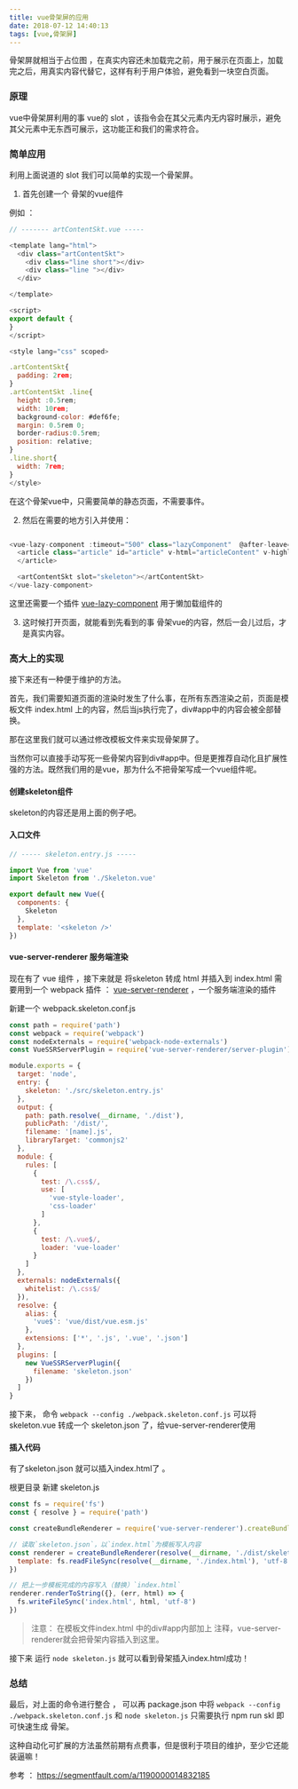 ```yaml
---
title: vue骨架屏的应用
date: 2018-07-12 14:40:13
tags: [vue,骨架屏]
---
```


骨架屏就相当于占位图 ，在真实内容还未加载完之前，用于展示在页面上，加载完之后，用真实内容代替它，这样有利于用户体验，避免看到一块空白页面。

<!-- more -->

### 原理

vue中骨架屏利用的事 vue的 slot ，该指令会在其父元素内无内容时展示，避免其父元素中无东西可展示，这功能正和我们的需求符合。

### 简单应用

利用上面说道的 slot 我们可以简单的实现一个骨架屏。

1. 首先创建一个 骨架的vue组件

例如 ：
```js
// ------- artContentSkt.vue -----

<template lang="html">
  <div class="artContentSkt">
    <div class="line short"></div>
    <div class="line "></div>
  </div>

</template>

<script>
export default {
}
</script>

<style lang="css" scoped>

.artContentSkt{
  padding: 2rem;
}
.artContentSkt .line{
  height :0.5rem;
  width: 10rem;
  background-color: #def6fe;
  margin: 0.5rem 0;
  border-radius:0.5rem;
  position: relative;
}
.line.short{
  width: 7rem;
}
</style>
```
在这个骨架vue中，只需要简单的静态页面，不需要事件。

2. 然后在需要的地方引入并使用：

```js

<vue-lazy-component :timeout="500" class="lazyComponent"  @after-leave="afterInit" :class="{'done' : slideStart}">
  <article class="article" id="article" v-html="articleContent" v-highlight v-if="!passErr">
  </article>

  <artContentSkt slot="skeleton"></artContentSkt>
</vue-lazy-component>

```
这里还需要一个插件 [vue-lazy-component](https://juejin.im/post/59bf501ff265da06602971b9) 用于懒加载组件的


3. 这时候打开页面，就能看到先看到的事 骨架vue的内容，然后一会儿过后，才是真实内容。

### 高大上的实现

接下来还有一种便于维护的方法。

首先，我们需要知道页面的渲染时发生了什么事，在所有东西渲染之前，页面是模板文件 index.html 上的内容，然后当js执行完了，div#app中的内容会被全部替换。

那在这里我们就可以通过修改模板文件来实现骨架屏了。

当然你可以直接手动写死一些骨架内容到div#app中。但是更推荐自动化且扩展性强的方法。既然我们用的是vue，那为什么不把骨架写成一个vue组件呢。

#### 创建skeleton组件

skeleton的内容还是用上面的例子吧。

#### 入口文件
```js
// ----- skeleton.entry.js -----

import Vue from 'vue'
import Skeleton from './Skeleton.vue'

export default new Vue({
  components: {
    Skeleton
  },
  template: '<skeleton />'
})

```

#### vue-server-renderer 服务端渲染

现在有了 vue 组件 ，接下来就是 将skeleton 转成 html 并插入到 index.html  需要用到一个 webpack 插件 ： [vue-server-renderer](https://www.npmjs.com/package/vue-server-renderer) ，一个服务端渲染的插件

新建一个  webpack.skeleton.conf.js
```js
const path = require('path')
const webpack = require('webpack')
const nodeExternals = require('webpack-node-externals')
const VueSSRServerPlugin = require('vue-server-renderer/server-plugin')

module.exports = {
  target: 'node',
  entry: {
    skeleton: './src/skeleton.entry.js'
  },
  output: {
    path: path.resolve(__dirname, './dist'),
    publicPath: '/dist/',
    filename: '[name].js',
    libraryTarget: 'commonjs2'
  },
  module: {
    rules: [
      {
        test: /\.css$/,
        use: [
          'vue-style-loader',
          'css-loader'
        ]
      },
      {
        test: /\.vue$/,
        loader: 'vue-loader'
      }
    ]
  },
  externals: nodeExternals({
    whitelist: /\.css$/
  }),
  resolve: {
    alias: {
      'vue$': 'vue/dist/vue.esm.js'
    },
    extensions: ['*', '.js', '.vue', '.json']
  },
  plugins: [
    new VueSSRServerPlugin({
      filename: 'skeleton.json'
    })
  ]
}
```
接下来， 命令 `webpack --config ./webpack.skeleton.conf.js` 可以将 skeleton.vue 转成一个 skeleton.json 了，给vue-server-renderer使用

#### 插入代码

有了skeleton.json 就可以插入index.html了 。

根更目录 新建 skeleton.js
```js
const fs = require('fs')
const { resolve } = require('path')

const createBundleRenderer = require('vue-server-renderer').createBundleRenderer

// 读取`skeleton.json`，以`index.html`为模板写入内容
const renderer = createBundleRenderer(resolve(__dirname, './dist/skeleton.json'), {
  template: fs.readFileSync(resolve(__dirname, './index.html'), 'utf-8')
})

// 把上一步模板完成的内容写入（替换）`index.html`
renderer.renderToString({}, (err, html) => {
  fs.writeFileSync('index.html', html, 'utf-8')
})

```

> 注意： 在模板文件index.html 中的div#app内部加上 <!--vue-ssr-outlet--> 注释，vue-server-renderer就会把骨架内容插入到这里。

接下来 运行 `node skeleton.js` 就可以看到骨架插入index.html成功！


### 总结

最后，对上面的命令进行整合 ， 可以再 package.json 中将  `webpack --config ./webpack.skeleton.conf.js` 和 `node skeleton.js` 只需要执行 npm run skl 即可快速生成 骨架。

这种自动化可扩展的方法虽然前期有点费事，但是很利于项目的维护，至少它还能装逼嘛！


参考 ： https://segmentfault.com/a/1190000014832185
